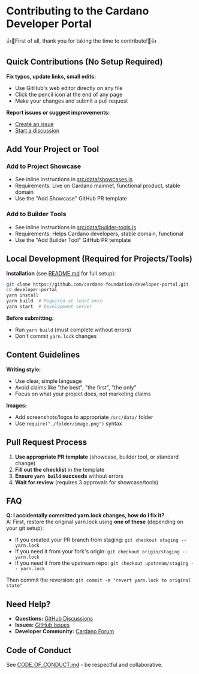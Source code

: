 # Contributing to the Cardano Developer Portal

👍🎉First of all, thank you for taking the time to contribute!🎉👍

## Quick Contributions (No Setup Required)

**Fix typos, update links, small edits:**

- Use GitHub's web editor directly on any file
- Click the pencil icon at the end of any page
- Make your changes and submit a pull request

**Report issues or suggest improvements:**

- [Create an issue](https://github.com/cardano-foundation/developer-portal/issues)
- [Start a discussion](https://github.com/cardano-foundation/developer-portal/discussions)

## Add Your Project or Tool

### Add to Project Showcase

- See inline instructions in [src/data/showcases.js](https://github.com/cardano-foundation/developer-portal/blob/staging/src/data/showcases.js)
- Requirements: Live on Cardano mainnet, functional product, stable domain
- Use the "Add Showcase" GitHub PR template

### Add to Builder Tools

- See inline instructions in [src/data/builder-tools.js](https://github.com/cardano-foundation/developer-portal/blob/staging/src/data/builder-tools.js)
- Requirements: Helps Cardano developers, stable domain, functional
- Use the "Add Builder Tool" GitHub PR template

## Local Development (Required for Projects/Tools)

**Installation** (see [README.md](README.md) for full setup):

```bash
git clone https://github.com/cardano-foundation/developer-portal.git
cd developer-portal
yarn install
yarn build  # Required at least once
yarn start  # Development server
```

**Before submitting:**

- Run `yarn build` (must complete without errors)
- Don't commit `yarn.lock` changes

## Content Guidelines

**Writing style:**

- Use clear, simple language
- Avoid claims like "the best", "the first", "the only"
- Focus on what your project does, not marketing claims

**Images:**

- Add screenshots/logos to appropriate `/src/data/` folder
- Use `require("./folder/image.png")` syntax

## Pull Request Process

1. **Use appropriate PR template** (showcase, builder tool, or standard change)
2. **Fill out the checklist** in the template
3. **Ensure `yarn build` succeeds** without errors
4. **Wait for review** (requires 3 approvals for showcase/tools)

## FAQ

**Q: I accidentally committed yarn.lock changes, how do I fix it?**  
A: First, restore the original yarn.lock using **one of these** (depending on your git setup):
- If you created your PR branch from staging: `git checkout staging -- yarn.lock`
- If you need it from your fork's origin: `git checkout origin/staging -- yarn.lock`  
- If you need it from the upstream repo: `git checkout upstream/staging -- yarn.lock`

Then commit the reversion: `git commit -m "revert yarn.lock to original state"`

## Need Help?

- **Questions:** [GitHub Discussions](https://github.com/cardano-foundation/developer-portal/discussions)
- **Issues:** [GitHub Issues](https://github.com/cardano-foundation/developer-portal/issues)  
- **Developer Community:** [Cardano Forum](https://forum.cardano.org/c/developers/29)

## Code of Conduct

See [CODE_OF_CONDUCT.md](CODE_OF_CONDUCT.md) - be respectful and collaborative.
